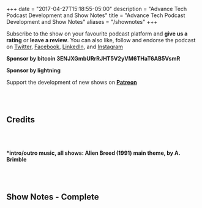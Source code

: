+++
date = "2017-04-27T15:18:55-05:00"
description = "Advance Tech Podcast Development and Show Notes"
title = "Advance Tech Podcast Development and Show Notes"
aliases = "/shownotes"
+++


Subscribe to the show on your favourite podcast platform and **give us a rating** or **leave a review**. You can also like, follow and endorse the podcast on [Twitter](https://twitter.com/AdvTechPodcast), [Facebook](https://www.facebook.com/advancetechmedia), [LinkedIn](https://www.linkedin.com/company/advance-tech-media/), and [Instagram](https://www.instagram.com/advance_tech_media/)

<b>Sponsor by bitcoin  3ENJXGmbURrRJHT5V2yVM6THaT6AB5VsmR

Sponsor by lightning</b> 

Support the development of new shows on **[Patreon](https://www.patreon.com/AdvanceTechPodcast?alert=2)** 


<br></br>

<h2> Credits </h2>

<br></br>

<b>*intro/outro music, all shows: Alien Breed (1991) main theme, by A. Brimble</b>

<br></br>

<h2> Show Notes - Complete </h2>